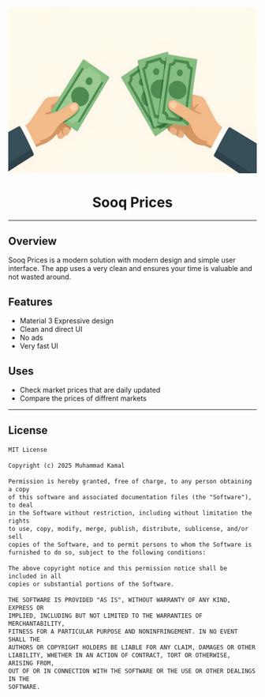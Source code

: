 <div align="center">
  <img src="app/sooq_prices.jpg" alt="Sooq Prices" width="600" />
</div>

<h1 align="center">Sooq Prices</h1>

---

## Overview

Sooq Prices is a modern solution with modern design and simple user interface. The app uses a very clean and ensures your time is valuable and not wasted around.

<b></b>

## Features

- Material 3 Expressive design
- Clean and direct UI
- No ads
- Very fast UI

<b></b>

## Uses

- Check market prices that are daily updated
- Compare the prices of diffrent markets

---

## License

```text
MIT License

Copyright (c) 2025 Muhammad Kamal

Permission is hereby granted, free of charge, to any person obtaining a copy
of this software and associated documentation files (the "Software"), to deal
in the Software without restriction, including without limitation the rights
to use, copy, modify, merge, publish, distribute, sublicense, and/or sell
copies of the Software, and to permit persons to whom the Software is
furnished to do so, subject to the following conditions:

The above copyright notice and this permission notice shall be included in all
copies or substantial portions of the Software.

THE SOFTWARE IS PROVIDED "AS IS", WITHOUT WARRANTY OF ANY KIND, EXPRESS OR
IMPLIED, INCLUDING BUT NOT LIMITED TO THE WARRANTIES OF MERCHANTABILITY,
FITNESS FOR A PARTICULAR PURPOSE AND NONINFRINGEMENT. IN NO EVENT SHALL THE
AUTHORS OR COPYRIGHT HOLDERS BE LIABLE FOR ANY CLAIM, DAMAGES OR OTHER
LIABILITY, WHETHER IN AN ACTION OF CONTRACT, TORT OR OTHERWISE, ARISING FROM,
OUT OF OR IN CONNECTION WITH THE SOFTWARE OR THE USE OR OTHER DEALINGS IN THE
SOFTWARE.
```

